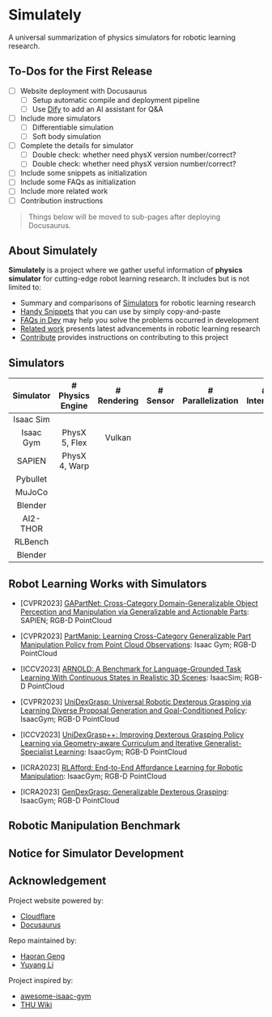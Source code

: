 # Simulately

A universal summarization of physics simulators for robotic learning research.

## To-Dos for the First Release

- [ ] Website deployment with Docusaurus
  - [ ] Setup automatic compile and deployment pipeline
  - [ ] Use [Dify](https://cloud.dify.ai) to add an AI assistant for Q&A
- [ ] Include more simulators
    - [ ] Differentiable simulation
    - [ ] Soft body simulation
- [ ] Complete the details for simulator
    - [ ] Double check: whether need physX version number/correct?
    - [ ] Double check: whether need physX version number/correct?
- [ ] Include some snippets as initialization
- [ ] Include some FAQs as initialization
- [ ] Include more related work
- [ ] Contribution instructions

> Things below will be moved to sub-pages after deploying Docusaurus.

## About Simulately

**Simulately** is a project where we gather useful information of **physics simulator** for cutting-edge robot learning research. It includes but is not limited to:

- Summary and comparisons of [Simulators](/simulators) for robotic learning research
- [Handy Snippets](/snippets) that you can use by simply copy-and-paste
- [FAQs in Dev](/faq) may help you solve the problems occurred in development
- [Related work](/related-work) presents latest advancements in robotic learning research
- [Contribute](/contribute) provides instructions on contributing to this project

## Simulators

|    Simulator     |# Physics Engine| # Rendering | # Sensor |# Parallelization|# Interface|
|:----------------:|:--------------:|:-----------:|:--------:|:---------------:|:---------:|
|     Isaac Sim    |                |             |          |                 |           |
|     Isaac Gym    | PhysX 5, Flex  |   Vulkan    |          |                 |           |
|      SAPIEN      | PhysX 4, Warp  |             |          |                 |           |
|      Pybullet    |                |             |          |                 |           |
|      MuJoCo      |                |             |          |                 |           |
|      Blender     |                |             |          |                 |           |
|      AI2-THOR    |                |             |          |                 |           |
|      RLBench     |                |             |          |                 |           |
|      Blender     |                |             |          |                 |           |

## Robot Learning Works with Simulators

- [CVPR2023] [GAPartNet: Cross-Category Domain-Generalizable Object Perception and Manipulation via Generalizable and Actionable Parts](https://github.com/PKU-EPIC/GAPartNet): SAPIEN; RGB-D PointCloud

- [CVPR2023] [PartManip: Learning Cross-Category Generalizable Part Manipulation Policy from Point Cloud Observations](https://github.com/PKU-EPIC/PartManip): Isaac Gym; RGB-D PointCloud

- [ICCV2023] [ARNOLD: A Benchmark for Language-Grounded Task Learning With Continuous States in Realistic 3D Scenes](https://arnold-benchmark.github.io/): IsaacSim; RGB-D PointCloud

- [CVPR2023] [UniDexGrasp: Universal Robotic Dexterous Grasping via Learning Diverse Proposal Generation and Goal-Conditioned Policy](https://pku-epic.github.io/UniDexGrasp/): IsaacGym; RGB-D PointCloud
- [ICCV2023] [UniDexGrasp++: Improving Dexterous Grasping Policy Learning via Geometry-aware Curriculum and Iterative Generalist-Specialist Learning](https://pku-epic.github.io/UniDexGrasp++/): IsaacGym; RGB-D PointCloud

- [ICRA2023] [RLAfford: End-to-End Affordance Learning for Robotic Manipulation](https://sites.google.com/view/rlafford/): IsaacGym; RGB-D PointCloud

- [ICRA2023] [GenDexGrasp: Generalizable Dexterous Grasping](https://sites.google.com/view/gendexgrasp/): IsaacGym; RGB-D PointCloud


## Robotic Manipulation Benchmark


## Notice for Simulator Development


## Acknowledgement

Project website powered by:

- [Cloudflare](https://cloudflare.com/)
- [Docusaurus](https://docusaurus.io/)

Repo maintained by:

- [Haoran Geng](https://geng-haoran.github.io/)
- [Yuyang Li](https://yuyangli.com/)

Project inspired by:

- [awesome-isaac-gym](https://github.com/wangcongrobot/awesome-isaac-gym)
- [THU Wiki](https://thu.wiki/)
